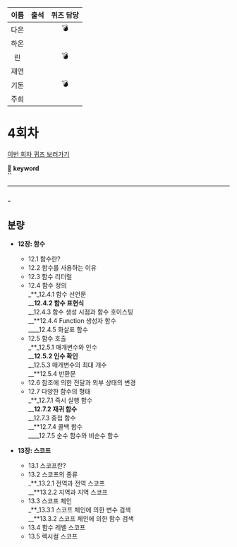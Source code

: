 | 이름 | 출석 | 퀴즈 담당 |
| :--: | :--: | :-------: |
| 다은 |      |    💣     |
| 하온 |      |           |
|  린  |      |    💣     |
| 재연 |      |           |
| 기돈 |      |    💣     |
| 주희 |      |           |

# 4회차

<a href="https://github.com/ooheunda/how-to-enjoy/issues/4">이번 회차 퀴즈 보러가기</a>

📌 **keyword**  
 **``**

<hr>

### -

## 분량

- **12장: 함수**

  - 12.1 함수란?
  - 12.2 함수를 사용하는 이유
  - 12.3 함수 리터럴
  - 12.4 함수 정의  
    \_**\_12.4.1 함수 선언문  
    \_\_**12.4.2 함수 표현식  
    \_**\_12.4.3 함수 생성 시점과 함수 호이스팅  
    \_\_**12.4.4 Function 생성자 함수  
    \_\_\_\_12.4.5 화살표 함수
  - 12.5 함수 호출  
    \_**\_12.5.1 매개변수와 인수  
    \_\_**12.5.2 인수 확인  
    \_**\_12.5.3 매개변수의 최대 개수  
    \_\_**12.5.4 반환문
  - 12.6 참조에 의한 전달과 외부 상태의 변경
  - 12.7 다양한 함수의 형태  
    \_**\_12.7.1 즉시 실행 함수  
    \_\_**12.7.2 재귀 함수  
    \_**\_12.7.3 중첩 함수  
    \_\_**12.7.4 콜백 함수  
    \_\_\_\_12.7.5 순수 함수와 비순수 함수

- **13장: 스코프**
  - 13.1 스코프란?
  - 13.2 스코프의 종류  
    \_**\_13.2.1 전역과 전역 스코프  
    \_\_**13.2.2 지역과 지역 스코프
  - 13.3 스코프 체인  
    \_**\_13.3.1 스코프 체인에 의한 변수 검색  
    \_\_**13.3.2 스코프 체인에 의한 함수 검색
  - 13.4 함수 레벨 스코프
  - 13.5 렉시컬 스코프
